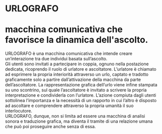 # URLOGRAFO <br><br> macchina comunicativa che favorisce la dinamica dell'ascolto.

URLOGRAFO è una macchina comunicativa che intende creare un’interazione tra due individui basata sull’ascolto.<br>
Gli utenti sono invitati a partecipare in coppia, ognuno nella postazione dedicata, ricoprendo il ruolo di urlatore e ascoltatore.
L’urlatore è chiamato ad esprimere la propria interiorità attraverso un urlo, captato e tradotto graficamente solo a partire dall’attivazione della macchina da parte dell’ascoltatore.
La rappresentazione grafica dell’urlo viene infine stampata su uno scontrino, sul quale l’ascoltatore è invitato a scrivere la propria interpretazione e condividerla con l’urlatore.
L’azione compiuta dagli utenti sottolinea l’importanza e la necessità di un rapporto in cui l’altro è disposto ad ascoltare e comprendere attraverso la propria umanità il suo interlocutore.
<br> URLOGRAFO, dunque, non si limita ad essere una macchina di analisi sonora e traduzione grafica, ma diventa il tramite di una relazione umana che può poi proseguire anche senza di essa. 

